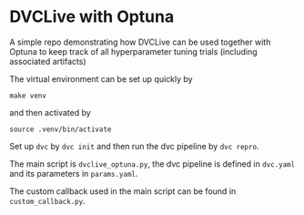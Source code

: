 # DVCLive with Optuna

A simple repo demonstrating how DVCLive can be used together with Optuna to keep track
of all hyperparameter tuning trials (including associated artifacts)

The virtual environment can be set up quickly by

```
make venv
```

and then activated by

```
source .venv/bin/activate
```

Set up `dvc` by `dvc init` and then run the dvc pipeline by `dvc repro`.

The main script is `dvclive_optuna.py`, the dvc pipeline is defined in `dvc.yaml` and
its parameters in `params.yaml`.

The custom callback used in the main script can be found in `custom_callback.py`.

